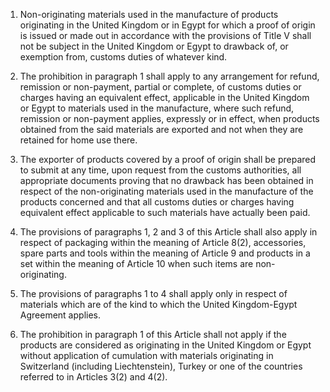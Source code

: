 1.	Non-originating materials used in the manufacture of products originating in the United Kingdom or in Egypt for which a proof of origin is issued or made out in accordance with the provisions of Title V shall not be subject in the United Kingdom or Egypt to drawback of, or exemption from, customs duties of whatever kind.

2.	The prohibition in paragraph 1 shall apply to any arrangement for refund, remission or non-payment, partial or complete, of customs duties or charges having an equivalent effect, applicable in the United Kingdom or Egypt to materials used in the manufacture, where such refund, remission or non-payment applies, expressly or in effect, when products obtained from the said materials are exported and not when they are retained for home use there.

3.	The exporter of products covered by a proof of origin shall be prepared to submit at any time, upon request from the customs authorities, all appropriate documents proving that no drawback has been obtained in respect of the non-originating materials used in the manufacture of the products concerned and that all customs duties or charges having equivalent effect applicable to such materials have actually been paid.

4.	The provisions of paragraphs 1, 2 and 3 of this Article shall also apply in respect of packaging within the meaning of Article 8(2), accessories, spare parts and tools within the meaning of Article 9 and products in a set within the meaning of Article 10 when such items are non-originating.

5.	The provisions of paragraphs 1 to 4 shall apply only in respect of materials which are of the kind to which the United Kingdom-Egypt Agreement applies. 

1. 	The prohibition in paragraph 1 of this Article shall not apply if the products are considered as originating in the United Kingdom or Egypt without application of cumulation with materials originating in Switzerland (including Liechtenstein), Turkey or one of the countries referred to in Articles 3(2) and 4(2).
